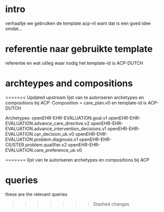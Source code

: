 # intro
verhaaltje we gebruiken de template acp-nl want dat is een goed idee omdat...

# referentie naar gebruikte template
referentie en wat uitleg waar nodig
het template-id is ACP-DUTCH


# archteypes and compositions
<<<<<<< Updated upstream
lijst van te autoriseren archetypes en compositions bij ACP:
Composition = care_plan.v0 en template-id is ACP-DUTCH

Archetypes:
openEHR-EHR-EVALUATION.goal.v1
openEHR-EHR-EVALUATION.advance_care_directive.v2
openEHR-EHR-EVALUATION.advance_intervention_decisions.v1
openEHR-EHR-EVALUATION.cpr_decision_uk.v0
openEHR-EHR-EVALUATION.problem.diagnosis.v1
openEHR-EHR-ClUSTER.problem.qualifier.v2
openEHR-EHR-EVALUATION.care_preference_uk.v0




=======
lijst van te autoriseren archetypes en compositions bij ACP

# queries
these are the relevant queries
>>>>>>> Stashed changes
